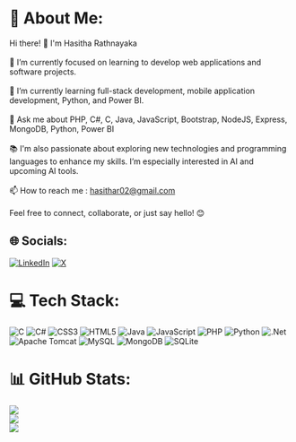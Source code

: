 # 💫 About Me:
 Hi there! 👋 I'm Hasitha Rathnayaka<br><br>🔭  I’m currently focused on learning to develop web applications and software projects.<br><br>🌱  I’m currently learning full-stack development, mobile application development, Python, and Power BI.<br><br>💬  Ask me about PHP, C#, C, Java, JavaScript, Bootstrap, NodeJS, Express, MongoDB, Python, Power BI<br><br>📚  I'm also passionate about  exploring new technologies and programming languages to enhance my skills. I’m especially interested in AI and upcoming AI tools.<br><br>📫 How to reach me : hasithar02@gmail.com <br><br>Feel free to connect, collaborate, or just say hello! 😊<br>


## 🌐 Socials:
[![LinkedIn](https://img.shields.io/badge/LinkedIn-%230077B5.svg?logo=linkedin&logoColor=white)](https://linkedin.com/in/hasithar02@gmail.com) [![X](https://img.shields.io/badge/X-black.svg?logo=X&logoColor=white)](https://x.com/@Hasitha_02) 

# 💻 Tech Stack:
![C](https://img.shields.io/badge/c-%2300599C.svg?style=for-the-badge&logo=c&logoColor=white) ![C#](https://img.shields.io/badge/c%23-%23239120.svg?style=for-the-badge&logo=csharp&logoColor=white) ![CSS3](https://img.shields.io/badge/css3-%231572B6.svg?style=for-the-badge&logo=css3&logoColor=white) ![HTML5](https://img.shields.io/badge/html5-%23E34F26.svg?style=for-the-badge&logo=html5&logoColor=white) ![Java](https://img.shields.io/badge/java-%23ED8B00.svg?style=for-the-badge&logo=openjdk&logoColor=white) ![JavaScript](https://img.shields.io/badge/javascript-%23323330.svg?style=for-the-badge&logo=javascript&logoColor=%23F7DF1E) ![PHP](https://img.shields.io/badge/php-%23777BB4.svg?style=for-the-badge&logo=php&logoColor=white) ![Python](https://img.shields.io/badge/python-3670A0?style=for-the-badge&logo=python&logoColor=ffdd54) ![.Net](https://img.shields.io/badge/.NET-5C2D91?style=for-the-badge&logo=.net&logoColor=white) ![Apache Tomcat](https://img.shields.io/badge/apache%20tomcat-%23F8DC75.svg?style=for-the-badge&logo=apache-tomcat&logoColor=black) ![MySQL](https://img.shields.io/badge/mysql-4479A1.svg?style=for-the-badge&logo=mysql&logoColor=white) ![MongoDB](https://img.shields.io/badge/MongoDB-%234ea94b.svg?style=for-the-badge&logo=mongodb&logoColor=white) ![SQLite](https://img.shields.io/badge/sqlite-%2307405e.svg?style=for-the-badge&logo=sqlite&logoColor=white)
# 📊 GitHub Stats:
![](https://github-readme-stats.vercel.app/api?username=HasithaRathayaka&theme=transparent&hide_border=false&include_all_commits=true&count_private=true)<br/>
![](https://github-readme-streak-stats.herokuapp.com/?user=HasithaRathayaka&theme=transparent&hide_border=false)<br/>
![](https://github-readme-stats.vercel.app/api/top-langs/?username=HasithaRathayaka&theme=transparent&hide_border=false&include_all_commits=true&count_private=true&layout=compact)

<!-- Proudly created with GPRM ( https://gprm.itsvg.in ) -->
